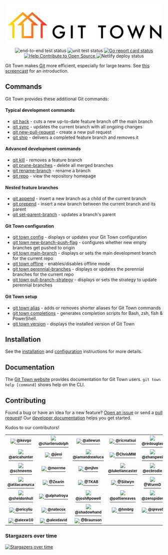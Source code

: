 <p align="center">
  <img src="https://raw.githubusercontent.com/git-town/git-town/master/website/src/logo.svg">
  <br>
  <img src="https://github.com/git-town/git-town/actions/workflows/cuke.yml/badge.svg" alt="end-to-end test status">
  <img src="https://github.com/git-town/git-town/actions/workflows/lint_unit.yml/badge.svg" alt="unit test status">
  <a href="https://goreportcard.com/report/github.com/git-town/git-town">
    <img src="https://goreportcard.com/badge/github.com/git-town/git-town" alt="Go report card status">
  </a>
  <a href="https://www.codetriage.com/originate/git-town">
    <img src="https://www.codetriage.com/originate/git-town/badges/users.svg" alt="Help Contribute to Open Source">
  </a>
  <img src="https://api.netlify.com/api/v1/badges/c2ea5505-be48-42e5-bb8a-b807d18d99ed/deploy-status" alt="Netlify deploy status">
</p>

Git Town makes [Git](https://git-scm.com) more efficient, especially for large
teams. See [this screencast](https://youtu.be/oLaUsUlFfTo) for an introduction.

## Commands

Git Town provides these additional Git commands:

#### Typical development commands

- [git hack](https://www.git-town.com/commands/hack.html) - cuts a new
  up-to-date feature branch off the main branch
- [git sync](https://www.git-town.com/commands/sync.html) - updates the current
  branch with all ongoing changes
- [git new-pull-request](https://www.git-town.com/commands/new-pull-request.html) -
  create a new pull request
- [git ship](https://www.git-town.com/commands/ship.html) - delivers a completed
  feature branch and removes it

#### Advanced development commands

- [git kill](https://www.git-town.com/commands/kill.html) - removes a feature
  branch
- [git prune-branches](https://www.git-town.com/commands/prune-branches.html) -
  delete all merged branches
- [git rename-branch](https://www.git-town.com/commands/rename-branch.html) -
  rename a branch
- [git repo](https://www.git-town.com/commands/repo.html) - view the repository
  homepage

#### Nested feature branches

- [git append](https://www.git-town.com/commands/append.html) - insert a new
  branch as a child of the current branch
- [git prepend](https://www.git-town.com/commands/prepend.html) - insert a new
  branch between the current branch and its parent
- [git set-parent-branch](https://www.git-town.com/commands/set-parent-branch.html) -
  updates a branch's parent

#### Git Town configuration

- [git town config](https://www.git-town.com/commands/config.html) - displays or
  updates your Git Town configuration
- [git town new-branch-push-flag](https://www.git-town.com/commands/new-branch-push-flag.html) -
  configures whether new empty branches get pushed to origin
- [git town main-branch](https://www.git-town.com/commands/main-branch.html) -
  displays or sets the main development branch for the current repo
- [git town offline](https://www.git-town.com/commands/offline.html) -
  enables/disables offline mode
- [git town perennial-branches](https://www.git-town.com/commands/perennial-branches.html) -
  displays or updates the perennial branches for the current repo
- [git town pull-branch-strategy](https://www.git-town.com/commands/pull-branch-strategy.html) -
  displays or sets the strategy to update perennial branches

#### Git Town setup

- [git town alias](https://www.git-town.com/commands/alias.html) - adds or
  removes shorter aliases for Git Town commands
- [git town completions](https://www.git-town.com/commands/completions.html) -
  generates completion scripts for Bash, zsh, fish & PowerShell.
- [git town version](https://www.git-town.com/commands/version.html) - displays
  the installed version of Git Town

## Installation

See the [installation](https://www.git-town.com/install.html) and
[configuration](https://www.git-town.com/quick-configuration.html) instructions
for more details.

## Documentation

The [Git Town website](https://www.git-town.com) provides documentation for Git
Town users. `git town help [command]` shows help on the CLI.

## Contributing

Found a bug or have an idea for a new feature?
[Open an issue](https://github.com/git-town/git-town/issues/new) or send a
[pull request](https://help.github.com/articles/using-pull-requests)! Our
[developer documentation](DEVELOPMENT.md) helps you get started.

Kudos to our contributors!

<table>
  <tr>
    <td align="center" width="60">
      <a href="https://github.com/kevgo">
        <img src="https://avatars.githubusercontent.com/u/268934?s=60" width="60px">
        <sup><b>@kevgo</b></sup>
      </a>
    </td>
    <td align="center" width="60">
      <a href="https://github.com/charlierudolph">
        <img src="https://avatars2.githubusercontent.com/u/1676758?s=60" width="60px">
        <sup><b>@charlierudolph</b></sup>
      </a>
    </td>
    <td align="center" width="60">
      <a href="https://github.com/allewun">
        <img src="https://avatars2.githubusercontent.com/u/1256911?s=60" width="60px">
        <sup><b>@allewun</b></sup>
      </a>
    </td>
    <td align="center" width="60">
      <a href="https://github.com/ricmatsui">
        <img src="https://avatars0.githubusercontent.com/u/5288285?s=60" width="60px">
        <sup><b>@ricmatsui</b></sup>
      </a>
    </td>
    <td align="center" width="60">
      <a href="https://github.com/redouglas">
        <img src="https://avatars3.githubusercontent.com/u/1149609?s=60" width="60px">
        <sup><b>@redouglas</b></sup>
      </a>
    </td>
    <td align="center" width="60">
      <a href="https://github.com/allonsy">
        <img src="https://avatars2.githubusercontent.com/u/5892756?s=60" width="60px">
        <sup><b>@allonsy</b></sup>
      </a>
    </td>
    <td align="center" width="60">
      <a href="https://github.com/blaggacao">
        <img src="https://avatars2.githubusercontent.com/u/7548295?s=60" width="60px">
        <sup><b>@blaggacao</b></sup>
      </a>
    </td>
  </tr>
  <tr>
    <td align="center" width="60">
      <a href="https://github.com/aricahunter">
        <img src="https://avatars2.githubusercontent.com/u/5395515?s=60" width="60px">
        <sup><b>@aricahunter</b></sup>
      </a>
    </td>
    <td align="center" width="60">
      <a href="https://github.com/jiexi">
        <img src="https://avatars2.githubusercontent.com/u/918701?s=60" width="60px">
        <sup><b>@jiexi</b></sup>
      </a>
    </td>
    <td align="center" width="60">
      <a href="https://github.com/iamandrewluca">
        <img src="https://avatars1.githubusercontent.com/u/1881266?s=60" width="60px">
        <sup><b>@iamandrewluca</b></sup>
      </a>
    </td>
    <td align="center" width="60">
      <a href="https://github.com/ChrisMM">
        <img src="https://avatars0.githubusercontent.com/u/1051777?s=60" width="60px">
        <sup><b>@ChrisMM</b></sup>
      </a>
    </td>
    <td align="center" width="60">
      <a href="https://github.com/zhangwei">
        <img src="https://avatars2.githubusercontent.com/u/6028709?s=60" width="60px">
        <sup><b>@zhangwei</b></sup>
      </a>
    </td>
    <td align="center" width="60">
      <a href="https://github.com/tallpants">
        <img src="https://avatars2.githubusercontent.com/u/15325890?s=60" width="60px">
        <sup><b>@tallpants</b></sup>
      </a>
    </td>
    <td align="center" width="60">
      <a href="https://github.com/seanstrom">
        <img src="https://avatars3.githubusercontent.com/u/2845768?s=60" width="60px">
        <sup><b>@seanstrom</b></sup>
      </a>
    </td>
  </tr>
  <tr>
    <td align="center" width="60">
      <a href="https://github.com/schneems">
        <img src="https://avatars2.githubusercontent.com/u/59744?s=60" width="60px">
        <sup><b>@schneems</b></sup>
      </a>
    </td>
    <td align="center" width="60">
      <a href="https://github.com/morrme">
        <img src="https://avatars1.githubusercontent.com/u/26514778?s=60" width="60px">
        <sup><b>@morrme</b></sup>
      </a>
    </td>
    <td align="center" width="60">
      <a href="https://github.com/mjhm">
        <img src="https://avatars0.githubusercontent.com/u/431925?s=60" width="60px">
        <sup><b>@mjhm</b></sup>
      </a>
    </td>
    <td align="center" width="60">
      <a href="https://github.com/luketlancaster">
        <img src="https://avatars3.githubusercontent.com/u/8376505?s=60" width="60px">
        <sup><b>@luketlancaster</b></sup>
      </a>
    </td>
    <td align="center" width="60">
      <a href="https://github.com/ecbrodie">
        <img src="https://avatars1.githubusercontent.com/u/1844664?s=60" width="60px">
        <sup><b>@ecbrodie</b></sup>
      </a>
    </td>
    <td align="center" width="60">
      <a href="https://github.com/doismellburning">
        <img src="https://avatars1.githubusercontent.com/u/817118?s=60" width="60px">
        <sup><b>@doismellburning</b></sup>
      </a>
    </td>
    <td align="center" width="60">
      <a href="https://github.com/dgjnpr">
        <img src="https://avatars1.githubusercontent.com/u/1767441?s=60" width="60px">
        <sup><b>@dgjnpr</b></sup>
      </a>
    </td>
  </tr>
  <tr>
    <td align="center" width="60">
      <a href="https://github.com/atilacamurca">
        <img src="https://avatars1.githubusercontent.com/u/508624?s=60" width="60px">
        <sup><b>@atilacamurca</b></sup>
      </a>
    </td>
    <td align="center" width="60">
      <a href="https://github.com/Zearin">
        <img src="https://avatars0.githubusercontent.com/u/630124?s=60" width="60px">
        <sup><b>@Zearin</b></sup>
      </a>
    </td>
    <td align="center" width="60">
      <a href="https://github.com/TKAB">
        <img src="https://avatars3.githubusercontent.com/u/66597?s=60" width="60px">
        <sup><b>@TKAB</b></sup>
      </a>
    </td>
    <td align="center" width="60">
      <a href="https://github.com/Siilwyn">
        <img src="https://avatars2.githubusercontent.com/u/5701149?s=60" width="60px">
        <sup><b>@Siilwyn</b></sup>
      </a>
    </td>
    <td align="center" width="60">
      <a href="https://github.com/WurmD">
        <img src="https://avatars2.githubusercontent.com/u/5755747?s=60" width="60px">
        <sup><b>@WurmD</b></sup>
      </a>
    </td>
    <td align="center" width="60">
      <a href="https://github.com/sgarfinkel">
        <img src="https://avatars3.githubusercontent.com/u/10210461?s=60" width="60px">
        <sup><b>@sgarfinkel</b></sup>
      </a>
    </td>
    <td align="center" width="60">
      <a href="https://github.com/cirego">
        <img src="https://avatars2.githubusercontent.com/u/551285?s=60" width="60px">
        <sup><b>@cirego</b></sup>
      </a>
    </td>
  </tr>
  <tr>
    <td align="center" width="60">
      <a href="https://github.com/sheldonhull">
        <img src="https://avatars3.githubusercontent.com/u/3526320?s=60" width="60px">
        <sup><b>@sheldonhull</b></sup>
      </a>
    </td>
    <td align="center" width="60">
      <a href="https://github.com/alphatroya">
        <img src="https://avatars0.githubusercontent.com/u/4927633?s=60" width="60px">
        <sup><b>@alphatroya</b></sup>
      </a>
    </td>
    <td align="center" width="60">
      <a href="https://github.com/joshRpowell">
        <img src="https://avatars1.githubusercontent.com/u/6732638?s=60" width="60px">
        <sup><b>@joshRpowell</b></sup>
      </a>
    </td>
    <td align="center" width="60">
      <a href="https://github.com/pattiereaves">
        <img src="https://avatars1.githubusercontent.com/u/44990?s=60" width="60px">
        <sup><b>@pattiereaves</b></sup>
      </a>
    </td>
    <td align="center" width="60">
      <a href="https://github.com/zenspider">
        <img src="https://avatars0.githubusercontent.com/u/9832?s=60" width="60px">
        <sup><b>@zenspider</b></sup>
      </a>
    </td>
    <td align="center" width="60">
      <a href="https://github.com/Iron-Ham">
        <img src="https://avatars1.githubusercontent.com/u/3388381?s=60" width="60px">
        <br>
        <sup><b>@Iron-Ham</b></sup>
      </a>
    </td>
    <td align="center" width="60">
      <a href="https://github.com/grignaak">
        <img src="https://avatars2.githubusercontent.com/u/110779?s=60" width="60px">
        <sup><b>@grignaak</b></sup>
      </a>
    </td>
  </tr>
  <tr>
    <td align="center" width="60">
      <a href="https://github.com/ericyliu">
        <img src="https://avatars2.githubusercontent.com/u/8580080?s=60" width="60px">
        <sup><b>@ericyliu</b></sup>
      </a>
    </td>
    <td align="center" width="60">
      <a href="https://github.com/natecox">
        <img src="https://avatars0.githubusercontent.com/u/2782695?s=60" width="60px">
        <sup><b>@natecox</b></sup>
      </a>
    </td>
    <td align="center" width="60">
      <a href="https://github.com/shadowhand">
        <img src="https://avatars3.githubusercontent.com/u/38203?s=60" width="60px">
        <sup><b>@shadowhand</b></sup>
      </a>
    </td>
    <td align="center" width="60">
      <a href="https://github.com/hmbrg">
        <img src="https://avatars3.githubusercontent.com/u/7304269?s=60" width="60px">
        <sup><b>@hmbrg</b></sup>
      </a>
    </td>
    <td align="center" width="60">
      <a href="https://github.com/qrevel">
        <img src="https://avatars2.githubusercontent.com/u/11804101?s=60" width="60px">
        <sup><b>@qrevel</b></sup>
      </a>
    </td>
    <td align="center" width="60">
      <a href="https://github.com/aeneasr">
        <img src="https://avatars1.githubusercontent.com/u/3372410?s=60" width="60px">
        <sup><b>@aeneasr</b></sup>
      </a>
    </td>
    <td align="center" width="60">
      <a href="https://github.com/martinjaime">
        <img src="https://avatars1.githubusercontent.com/u/10568301?s=60" width="60px">
        <sup><b>@martinjaime</b></sup>
      </a>
    </td>
  </tr>
  <tr>
    <td align="center" width="60">
      <a href="https://github.com/alexw10">
        <img src="https://avatars1.githubusercontent.com/u/9453636?s=60" width="60px">
        <sup><b>@alexw10</b></sup>
      </a>
    </td>
    <td align="center" width="60">
      <a href="https://github.com/alexdavid">
        <img src="https://avatars2.githubusercontent.com/u/751581?s=60" width="60px">
        <sup><b>@alexdavid</b></sup>
      </a>
    </td>
    <td align="center" width="60">
      <a href="https://github.com/Braunson">
        <img src="https://avatars1.githubusercontent.com/u/577273?s=60" width="60px">
        <sup><b>@Braunson</b></sup>
      </a>
    </td>
  </tr>
</table>

### Stargazers over time

[![Stargazers over time](https://starchart.cc/git-town/git-town.svg)](https://starchart.cc/git-town/git-town)
